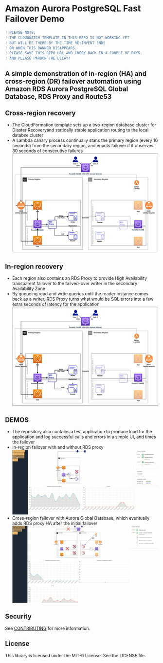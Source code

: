 # Amazon Aurora PostgreSQL Fast Failover Demo

```diff
! PLEASE NOTE:
! THE CLOUDWATCH TEMPLATE IN THIS REPO IS NOT WORKING YET
! BUT WILL BE THERE BY THE TIME RE:INVENT ENDS
! OR WHEN THIS BANNER DISAPPEARS.
! PLEASE SAVE THIS REPO URL AND CHECK BACK IN A COUPLE OF DAYS.
! AND PLEASE PARDON THE DELAY!
```

## A simple demonstration of in-region (HA) and cross-region (DR) failover automation using Amazon RDS Aurora PostgreSQL Global Database, RDS Proxy and Route53

## Cross-region recovery
- The CloudFormation template sets up a two-region database cluster for Diaster Recoveryand statically stable application routing to the local databse cluster
- A Lambda canary process continually stans the primary region (every 10 seconds) from the secondary region, and enacts failover if it observes 30 seconds of consecutive failures
![architecture for cross-region failover](architecture_multi_region.png)

## In-region recovery
- Each region also contains an RDS Proxy to provide High Availability transparent failover to the failved-over writer in the secondary Availability Zone
- By queueing read and write queries until the reader instance comes back as a writer, RDS Proxy turns what would be SQL errors into a few extra seconds of latency for the application
![architecture for cross-region failover](architecture_multi_region.png)

## DEMOS
- The repository also contains a test application to produce load for the application and log successful calls and errors in a simple UI, and times the failover
- In-region failover with and without RDS proxy
![demo for in-region failover](demo_in_region.png)
- Cross-region failover with Aurora Global Database, which eventually adds RDS proxy HA after the initial failover
![demo for cross-region failover](demo_multi_region.png)


## Security

See [CONTRIBUTING](CONTRIBUTING.md#security-issue-notifications) for more information.

## License

This library is licensed under the MIT-0 License. See the LICENSE file.

